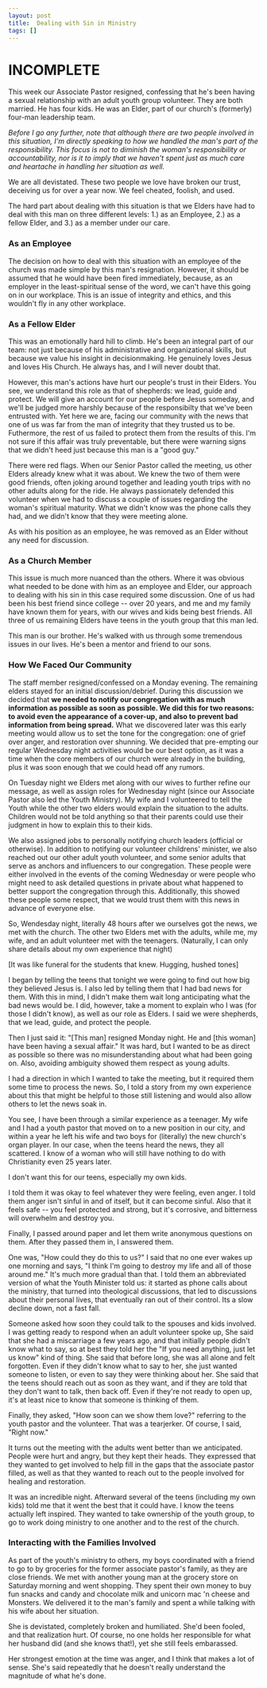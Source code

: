 ```yaml
---
layout: post
title:  Dealing with Sin in Ministry
tags: []
---
```


# INCOMPLETE #


This week our Associate Pastor resigned, confessing that he's been having a sexual relationship with an adult youth group volunteer.  They are both married.  He has four kids.  He was an Elder, part of our church's (formerly) four-man leadership team.

_Before I go any further, note that although there are two people involved in this situation, I'm directly speaking to how we handled the man's part of the responsibility.  This focus is not to diminish the woman's responsibility or accountability, nor is it to imply that we haven't spent just as much care and heartache in handling her situation as well._

We are all devistated.  These two people we love have broken our trust, deceiving us for over a year now.  We feel cheated, foolish, and used.

The hard part about dealing with this situation is that we Elders have had to deal with this man on three different levels: 1.) as an Employee, 2.) as a fellow Elder, and 3.) as a member under our care.

### As an Employee

The decision on how to deal with this situation with an employee of the church was made simple by this man's resignation.  However, it should be assumed that he would have been fired immediately, because, as an employer in the least-spiritual sense of the word, we can't have this going on in our workplace.  This is an issue of integrity and ethics, and this wouldn't fly in any other workplace.

### As a Fellow Elder

This was an emotionally hard hill to climb.  He's been an integral part of our team: not just because of his administrative and organizational skills, but because we value his insight in decisionmaking.  He genuinely loves Jesus and loves His Church.  He always has, and I will never doubt that.

However, this man's actions have hurt our people's trust in their Elders.  You see, we understand this role as that of shepherds: we lead, guide and protect.  We will give an account for our people before Jesus someday, and we'll be judged more harshly because of the responsibilty that we've been entrusted with.  Yet here we are, facing our community with the news that one of us was far from the man of integrity that they trusted us to be.  Futhermore, the rest of us failed to protect them from the results of this.  I'm not sure if this affair was truly preventable, but there were warning signs that we didn't heed just because this man is a "good guy."

There were red flags.  When our Senior Pastor called the meeting, us other Elders already knew what it was about. We knew the two of them were good friends, often joking around together and leading youth trips with no other adults along for the ride.  He always passionately defended this volunteer when we had to discuss a couple of issues regarding the woman's spiritual maturity.  What we didn't know was the phone calls they had, and we didn't know that they were meeting alone.

As with his position as an employee, he was removed as an Elder without any need for discussion.

### As a Church Member

This issue is much more nuanced than the others.  Where it was obvious what needed to be done with him as an employee and Elder, our approach to dealing with his sin in this case required some discussion. One of us had been his best friend since college -- over 20 years, and me and my family have known them for years, with our wives and kids being best friends.  All three of us remaining Elders have teens in the youth group that this man led.

This man is our brother.  He's walked with us through some tremendous issues in our lives.  He's been a mentor and friend to our sons.

### How We Faced Our Community

The staff member resigned/confessed on a Monday evening.  The remaining elders stayed for an initial discussion/debrief.  During this discussion we decided that **we needed to notify our congregation with as much information as possible as soon as possible.  We did this for two reasons: to avoid even the appearance of a cover-up, and also to prevent bad information from being spread.**  What we discovered later was this early meeting would allow us to set the tone for the congregation: one of grief over anger, and restoration over shunning.  We decided that pre-empting our regular Wednesday night activities would be our best option, as it was a time when the core members of our church were already in the building, plus it was soon enough that we could head off any rumors.

On Tuesday night we Elders met along with our wives to further refine our message, as well as assign roles for Wednesday night (since our Associate Pastor also led the Youth Ministry).  My wife and I volunteered to tell the Youth while the other two elders would explain the situation to the adults.  Children would not be told anything so that their parents could use their judgment in how to explain this to their kids.

We also assigned jobs to personally notifying church leaders (official or otherwise).  In addition to notifying our volunteer childrens' minister, we also reached out our other adult youth volunteer, and some senior adults that serve as anchors and influencers to our congregation.  These people were either involved in the events of the coming Wednesday or were people who might need to ask detailed questions in private about what happened to better support the congregation through this.  Additionally, this showed these people some respect, that we would trust them with this news in advance of everyone else.

So, Wendesday night, literally 48 hours after we ourselves got the news, we met with the church.  The other two Elders met with the adults, while me, my wife, and an adult volunteer met with the teenagers. (Naturally, I can only share details about my own experience that night)

[It was like funeral for the students that knew. Hugging, hushed tones]

I began by telling the teens that tonight we were going to find out how big they believed Jesus is.  I also led by telling them that I had bad news for them.  With this in mind, I didn't make them wait long anticipating what the bad news would be.  I did, however, take a moment to explain who I was (for those I didn't know), as well as our role as Elders.  I said we were shepherds, that we lead, guide, and protect the people.

Then I just said it: "[This man] resigned Monday night.  He and [this woman] have been having a sexual affair."  It was hard, but I wanted to be as direct as possible so there was no misunderstanding about what had been going on.  Also, avoiding ambiguity showed them respect as young adults.

I had a direction in which I wanted to take the meeting, but it required them some time to process the news.  So, I told a story from my own experience about this that might be helpful to those still listening and would also allow others to let the news soak in.

You see, I have been through a similar experience as a teenager.  My wife and I had a youth pastor that moved on to a new position in our city, and within a year he left his wife and two boys for (literally) the new church's organ player.  In our case, when the teens heard the news, they all scattered.  I know of a woman who will still have nothing to do with Christianity even 25 years later.

I don't want this for our teens, especially my own kids.

I told them it was okay to feel whatever they were feeling, even anger.  I told them anger isn't sinful in and of itself, but it can become sinful.  Also that it feels safe -- you feel protected and strong, but it's corrosive, and bitterness will overwhelm and destroy you.

Finally, I passed around paper and let them write anonymous questions on them.  After they passed them in, I answered them.

One was, "How could they do this to us?"  I said that no one ever wakes up one morning and says, "I think I'm going to destroy my life and all of those around me."  It's much more gradual than that.  I told them an abbreviated version of what the Youth Minister told us: it started as phone calls about the ministry, that turned into theological discussions, that led to discussions about their personal lives, that eventually ran out of their control.  Its a slow decline down, not a fast fall.

Someone asked how soon they could talk to the spouses and kids involved.  I was getting ready to respond when an adult volunteer spoke up,  She said that she had a miscarriage a few years ago, and that initially people didn't know what to say, so at best they told her the "If you need anything, just let us know" kind of thing.  She said that before long, she was all alone and felt forgotten.  Even if they didn't know what to say to her, she just wanted someone to listen, or even to say they were thinking about her.  She said that the teens should reach out as soon as they want, and if they are told that they don't want to talk, then back off.  Even if they're not ready to open up, it's at least nice to know that someone is thinking of them.

Finally, they asked, "How soon can we show them love?" referring to the youth pastor and the volunteer.  That was a tearjerker.  Of course, I said, "Right now."

It turns out the meeting with the adults went better than we anticipated.  People were hurt and angry, but they kept their heads. They expressed that they wanted to get involved to help fill in the gaps that the associate pastor filled, as well as that they wanted to reach out to the people involved for healing and restoration.

It was an incredible night.  Afterward several of the teens (including my own kids) told me that it went the best that it could have. I know the teens actually left inspired.  They wanted to take ownership of the youth group, to go to work doing ministry to one another and to the rest of the church.

### Interacting with the Families Involved

As part of the youth's ministry to others, my boys coordinated with a friend to go to by groceries for the former associate pastor's family, as they are close friends.  We met with another young man at the grocery store on Saturday morning and went shopping.  They spent their own money to buy fun snacks and candy and chocolate milk and unicorn mac 'n cheese and Monsters.  We delivered it to the man's family and spent a while talking with his wife about her situation.

She is devistated, completely broken and humiliated.  She'd been fooled, and that realization hurt.  Of course, no one holds her responsible for what her husband did (and she knows that!), yet she still feels embarassed.

Her strongest emotion at the time was anger, and I think that makes a lot of sense.  She's said repeatedly that he doesn't really understand the magnitude of what he's done.


